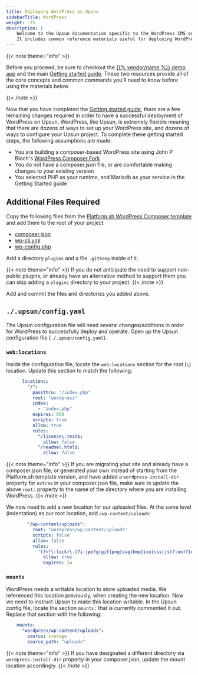 ```yaml
---
title: Deploying WordPress on Upsun
sidebarTitle: WordPress
weight: -75
description: |
    Welcome to the Upsun documentation specific to the WordPress CMS on Upsun.
    It includes common reference materials useful for deploying WordPress, but also external community and blog resources that cover more advanced topics relevant for the CMS.
---
```



{{< note theme="info" >}}

Before you proceed, be sure to checkout the [{{% vendor/name %}} demo app](https://console.upsun.com/projects/create-project)
and the main [Getting started guide](/get-started/here/_index.md). These two resources provide all of the core concepts
and common commands you'll need to know before using the materials below.

{{< /note >}}

Now that you have completed the [Getting started guide](/get-started/here/_index.md), there are a few remaining changes
required in order to have a successful deployment of WordPress on Upsun. WordPress, like Upsun, is extremely flexible
meaning that there are dozens of ways to set up your WordPress site, and dozens of ways to configure your Upsun project.
To complete these getting started steps, the following assumptions are made:
* You are building a composer-based WordPress site using John P Bloch's [WordPress Composer Fork](https://github.com/johnpbloch/wordpress)
* You do not have a composer.json file, or are comfortable making changes to your existing version
* You selected PHP as your runtime, and Mariadb as your service in the Getting Started guide

## Additional Files Required
Copy the following files from the [Platform.sh WordPress Composer template](https://github.com/platformsh-templates/wordpress-composer/)
and add them to the root of your project
* [composer.json](https://raw.githubusercontent.com/platformsh-templates/wordpress-composer/61da65da21039b280b588642cd329a2eb253e472/composer.json)
* [wp-cli.yml](https://github.com/platformsh-templates/wordpress-composer/blob/61da65da21039b280b588642cd329a2eb253e472/wp-cli.yml)
* [wp-config.php](https://github.com/platformsh-templates/wordpress-composer/blob/61da65da21039b280b588642cd329a2eb253e472/wp-config.php)

Add a directory `plugins` and a file `.gitkeep` inside of it.

{{< note theme="info" >}}
If you do not anticipate the need to support non-public plugins, or already have an alternative method to support them
you can skip adding a `plugins` directory to your project.
{{< /note >}}

Add and commit the files and directories you added above.

## `./.upsun/config.yaml`
The Upsun configuration file will need several changes/additions in order for WordPress to successfully deploy and
operate. Open up the Upsun configuration file (`./.upsun/config.yaml`).

### `web:locations`
Inside the configuration file, locate the `web:locations` section for the root (`\`) location. Update this section to
match the following:
```yaml
      locations:
        "/":
          passthru: "/index.php"
          root: "wordpress"
          index:
            - "index.php"
          expires: 600
          scripts: true
          allow: true
          rules:
            ^/license\.text$:
              allow: false
            ^/readme\.html$:
              allow: false
```

{{< note theme="info" >}}
If you are migrating your site and already have a composer.json file, or generated your own instead of starting from
the Platform.sh template version, and have added a `wordpress-install-dir` property for `extras` in your composer.json
file, make sure to update the above `root:` property to the name of the directory where you are installing WordPress.
{{< /note >}}

We now need to add a new location for our uploaded files. At the same level (indentation) as our root location, add
`/wp-content/uploads`:
```yaml
        "/wp-content/uploads":
          root: "wordpress/wp-content/uploads"
          scripts: false
          allow: false
          rules:
            '(?<!\-lock)\.(?i:jpe?g|gif|png|svg|bmp|ico|css|js(?:on)?|eot|ttf|woff|woff2|pdf|docx?|xlsx?|pp[st]x?|psd|odt|key|mp[2-5g]|m4[av]|og[gv]|wav|mov|wm[av]|avi|3g[p2])$':
              allow: true
              expires: 1w
```
### `mounts`
WordPress needs a writable location to store uploaded media. We referenced this location previously, when creating the
new location. Now we need to instruct Upsun to make this location writable. In the Upsun config file, locate the section
`mounts:` that is currently commented it out. Replace that section with the following:
```yaml
    mounts:
      "wordpress/wp-content/uploads":
        source: storage
        source_path: "uploads"
```
{{< note theme="info" >}}
If you have designated a different directory via `wordpress-install-dir` property in your composer.json, update the
mount location accordingly.
{{< /note >}}


